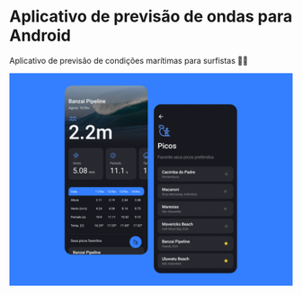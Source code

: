 # Aplicativo de previsão de ondas para Android
Aplicativo de previsão de condições marítimas para surfistas 🏄‍♂️


![foto](https://github.com/jvctoor/android-surf-app/blob/main/demo.png)
